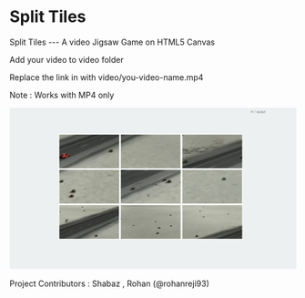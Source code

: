# Split Tiles
Split Tiles --- A video Jigsaw Game on HTML5 Canvas

Add your video to video folder

Replace the link in <source > with video/you-video-name.mp4

Note : Works with MP4 only 

![Mosaic](/img/rearrange.png)

Project Contributors  : Shabaz , Rohan (@rohanreji93)
